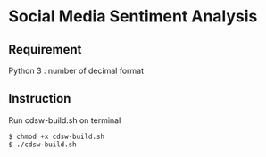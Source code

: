 # Social Media Sentiment Analysis

## Requirement
Python 3 : number of decimal format

## Instruction

Run cdsw-build.sh on terminal
```
$ chmod +x cdsw-build.sh
$ ./cdsw-build.sh
```
